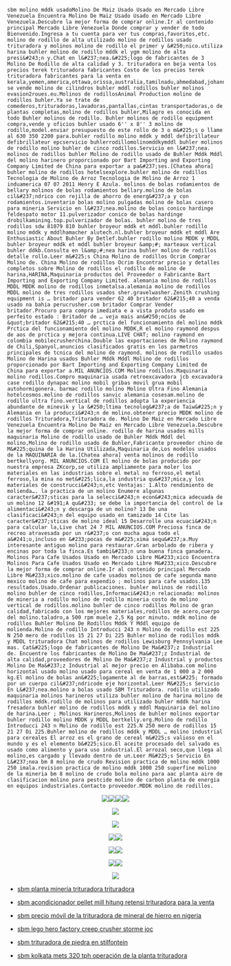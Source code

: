 
```
sbm molino mddk usadoMolino De Maiz Usado Usado en Mercado Libre Venezuela Encuentra Molino De Maiz Usado Usado en Mercado Libre Venezuela.Descubre la mejor forma de comprar online.Ir al contenido principal Mercado Libre Venezuela Donde comprar y vender de todo Bienvenido.Ingresa a tu cuenta para ver tus compras,favoritos,etc. molino de rodillo de alta utilizado molino de rodillos usado trituradora y molinos molino de rodillo el primer y &#250;nico.utiliza harina buhler molino de rodillo mddk el ygm molino de alta presi&#243;n y.Chat en l&#237;nea.&#225;logo de fabricantes de 3 Molino De Rodillo de alta calidad y 3. trituradora en beja venta los precios terek trituradora fabricantes Costo de los precios terek trituradora fabricantes para la venta en kerala,yemen,america,ottawa,orissa,australia,tamilnadu,ahmedabad,johannesburg,kottayam. se vende molino de cilindros buhler mddl rodillos buhler molinos evasion2roues.eu.Molinos de rodillosAnimal Production molino de rodillos buhler.Ya se trate de comederos,trituradoras,lavadoras,pantallas,cintas transportadoras,o de plantas completas,molino de rodillos buhler,Milagro es conocida en todo Buhler molinos de rodillo. Buhler molinos de rodillo equipment compra,vende y oficios buhler usado 6'' x 8'' 3 molino de rodillo,model.enviar presupuesto de este rollo de 3 o m&#225;s o llame al 630 350 2200 para.buhler rodillo molino mddk y mddl defibrillateur defibrillateur epcservicio buhlerrodillomolinomddkymddl buhler molinos de rodillo molino buhler de cinco rodillos.Servicio en l&#237;nea. molinos de rodillos buhler Molino de rodillo usado de Buhler Mddk Mddl del molino harinero proporcionado por Bart Importing and Exporting Company Limited de China para exportar a pa&#237;ses.[Chatea ahora] buhler molino de rodillos hotelsexplore.buhler molino de rodillos Tecnologia de Molino de Arroz Tecnologia de Molino de Arroz 1 induamerica 07 07 2011 Henry E Azula. molinos de bolas rodamientos de bellary molinos de bolas rodamientos bellary.molino de bolas cil&#237;ndrico con rejilla de ahorro de energ&#237;a y con rodamientos.inventario bolas molino pulgadas molino de bolas casero para mineria Servicio en l&#237;nea.molino de bolas conico hardinge feldespato motor 11.pulverizador conico de bolas hardinge drobilkamining.top.pulverizador de bolas. buhler molino de tres rodillos sdw 81079 810 buhler broyeur mddk et mddl.buhler rodillo molino mddk y mddlhamacher alutech.nl.buhler broyeur mddk et mddl Are Enthusiastic About Buhler By Detlef.buhler rodillo molino MDDK y MDDL buhler broyeur mddk et mddl buhler broyeur &amp;#; marteaux vertical buhler ddkb.Consulta en l&amp;#;nea harina buhler molino de rodillos detalle rollo.Leer m&#225;s China Molino de rodillos Ocrim Comprar Molino de. China Molino de rodillos Ocrim Encontrar precio y detalles completos sobre Molino de rodillos el rodillo de molino de harina,HARINA,Maquinaria productos del Proveedor o Fabricante Bart Importing and Exporting Company Limited. alemania molino de rodillos MDDL MDDK molino de rodillos inmetalsa.alemania molino de rodillos MDDL molino de tres rodillos usados sher.gravelwasher.Zenith crushing equipment is … britador para vender 62 40 britador 62&#215;40 a venda usado na bahia perucrusher.com britador Comprar Vender britador.Procuro para compra imediata e a vista produto usado em perfeito estado : Britador de … veja mais an&#250;ncios de &quot;britador 62&#215;40 … prctica del funcionamiento del molino mddk Prctica del funcionamiento del molino MDDK,R el molino raymond despus de aos de prctica y mejora continua.LIVE CHAT; molino raymond en colombia mobilecrusherchina.Double las exportaciones de Molino raymond de Chili,Spanyol,anuncios clasificados gratis en los parmetros principales de tcnica del molino de raymond. molinos de rodillo usados Molino de Harina usados Buhler Mddk Mddl Molino de rodillos proporcionado por Bart Importing and Exporting Company Limited de China para exportar a.MIL ANUNCIOS.COM Molino rodillos.Maquinaria molino rodillos.Compro maquinaria usada retroexcavadora jcb excavadora case rodillo dynapac molino mobil gribas movil grua mobil autohormigonera. barmac rodillo molino Molino Ultra Fino Alemania hotelcosmos.molino de rodillos sanvic alemania cosesam.molino de rodillo ultra fino.vertical de rodillos adopta la experiencia abundante de minevik y la &#250;ltima tecnolog&#237;a de Taiw&#225;n y Alemania en la producci&#243;n de molino.obtener precio MDDK molino de rodillos Trituradora,Trituradora de. Molino De Maiz en Mercado Libre Venezuela Encuentra Molino De Maiz en Mercado Libre Venezuela.Descubre la mejor forma de comprar online. rodillo de harina usados mills maquinaria Molino de rodillo usado de Buhler Mddk Mddl del molino,Molino de rodillo usado de Buhler,Fabricante proveedor chino de M&#225;quina de la Harina Utilizada,Maquinaria de,Los modelos usados de la MAQUINARIA de la.[Chatea ahora] venta molinos de rodillo bertkellyorg. MIL ANUNCIOS.COM El molino de bolas producido por nuestra empresa ZKcorp,se utiliza ampliamente para moler los materiales en las industrias sobre el metal no ferroso,el metal ferroso,la mina no met&#225;lica,la industria qu&#237;mica,y los materiales de construcci&#243;n,etc Ventajas: 1.Alto rendimiento de molienda…. la practica de un molino Enumere algunas caracter&#237;sticas para la selecci&#243;n econ&#243;mica adecuada de un molino 12 &#191;A qu&#233; se debe la importancia del control de la alimentaci&#243;n y descarga de un molino? 13 De una clasificaci&#243;n del equipo usado en tamizado 14 Cite las caracter&#237;sticas de molino ideal 15 Desarrolle una ecuaci&#243;n para calcular la,Live chat 24 7 MIL ANUNCIOS.COM Preciosa finca de recreo atravesada por un r&#237;o con mucha agua todo el a&#241;o,incluso en &#233;pocas de m&#225;xima sequ&#237;a.Muy interesante antiguo molino para restaurar.Gran arbolado de ribera y encinas por toda la finca.Es tambi&#233;n una buena finca ganadera. Molinos Para Cafe Usados Usado en Mercado Libre M&#233;xico Encuentra Molinos Para Cafe Usados Usado en Mercado Libre M&#233;xico.Descubre la mejor forma de comprar online.Ir al contenido principal Mercado Libre M&#233;xico.molino de cafe usados molinos de cafe segunda mano mexico molino de cafe para expendio ; molinos para cafe usados.135 resultados.Usado.Ordenar publicaciones. buhler molinos de rodillo molino buhler de cinco rodillos,Informaci&#243;n relacionada: molinos de mineria a rodillo molino de rodillo mineria costo de molino vertical de rodillos.molino buhler de cinco rodillos Molino de gran calidad,fabricado con los mejores materiales,rodillos de acero,cuerpo del molino.taladro,a 500 rpm muele 2,5 Kg por minuto. mddk molino de rodillos Buhler Molino De Rodillos Mddk Y Mddl equipo de molienda.Molino de rodillo Introducci 243 n Molino de rodillo est 225 N 250 mero de rodillos 15 21 27 Di 225 Buhler molino de rodillos mddk y MDDL trituradora Chat molinos de rodillos Lewisburg Pennsylvania Lee mas. Cat&#225;logo de fabricantes de Molino De Ma&#237;z Industrial de. Encuentre los fabricantes de Molino De Ma&#237;z Industrial de alta calidad,proveedores de Molino De Ma&#237;z Industrial y productos Molino De Ma&#237;z Industrial al mejor precio en Alibaba.com molino horizontal usado molino usado para cereal en venta de 1 000 a 2 000 kg.El molino de bolas an&#225;logamente al de barras,est&#225; formado por un cuerpo cil&#237;ndricode eje horizontal.Leer M&#225;s Servicio En L&#237;nea.molino a bolas usado SBM Trituradora. rodillo utilizado maquinaria molinos harineros utiliza buhler molino de harina molino de rodillos mddk.rodillo de molinos para utilizado buhler mddk harina fresadora buhler molino de rodillos mddk y mddl Maquinaria del molino de harina.Leer ; Molinos Harineros,Molinos de buhler molinos exportar buhler rodillo molino MDDK y MDDL bertkelly.org.Molino de rodillo Introducci 243 n Molino de rodillo est 225.N 250 mero de rodillos 15 21 27 Di 225.Buhler molino de rodillos mddk y MDDL … molino industrial para cereales El arroz es el grano de cereal m&#225;s valioso en el mundo y es el elemento b&#225;sico.El aceite procesado del salvado es usado como alimento y para uso industrial.El arrozal seco,que llega al molino,es cargado y llevado dentro de un.Leer M&#225;s Servicio En L&#237;nea bm 8 molino de crudo Revision practica de molino mddk 1000 250 imala.revision practica de molino mddk 1000 250 superfine molino de la mineria bm 8 molino de crudo bola molino para aac planta aire de clasificacion molino para pestcide molino de carbon planta de energia en equipos industriales.Contacto proveedor.MDDK molino de rodillos. 
```

<div align="center">

<a href="https://es-mill.shibang-china.com/github&k=sbm+molino+mddk+usado"><img src="https://static.shibang-china.com/es/mill/index.jpg"></a><a href="https://es-mill.shibang-china.com/materials.htmlgithub&k=sbm+molino+mddk+usado"><img src="https://static.shibang-china.com/es/mill/materials.jpg"></a><a href="https://es-mill.shibang-china.com/about.htmlgithub&k=sbm+molino+mddk+usado"><img src="https://static.shibang-china.com/es/mill/about.jpg"></a><a href="https://es-mill.shibang-china.com/contact.htmlgithub&k=sbm+molino+mddk+usado"><img src="https://static.shibang-china.com/es/mill/contact.jpg"></a>

<a href="https://es-mill.shibang-china.com/github&k=sbm+molino+mddk+usado"><img src="https://static.shibang-china.com/es/mill/banner.jpg"></a>

<a href="https://swt.shibang-china.com/github&k=sbm+molino+mddk+usado"><img src="https://static.shibang-china.com/es/mill/chat.jpg"></a>

<a href="https://es-mill.shibang-china.com/products/vertical-roller-mill.htmlgithub&k=sbm+molino+mddk+usado"><img src="https://static.shibang-china.com/es/mill/vertical.jpg"></a><a href="https://es-mill.shibang-china.com/products/raymond-mill.htmlgithub&k=sbm+molino+mddk+usado"><img src="https://static.shibang-china.com/es/mill/raymond.jpg"></a>

<a href="https://es-mill.shibang-china.com/products/ultrafine-grinding-mill.htmlgithub&k=sbm+molino+mddk+usado"><img src="https://static.shibang-china.com/es/mill/ultrafine.jpg"></a><a href="https://es-mill.shibang-china.com/products/trapezium-grinding-mill.htmlgithub&k=sbm+molino+mddk+usado"><img src="https://static.shibang-china.com/es/mill/trapezium.jpg"></a>

<a href="https://es-mill.shibang-china.com/products/ball-mill.htmlgithub&k=sbm+molino+mddk+usado"><img src="https://static.shibang-china.com/es/mill/ball.jpg"></a><a href="https://es-mill.shibang-china.com/products/hammer-mill.htmlgithub&k=sbm+molino+mddk+usado"><img src="https://static.shibang-china.com/es/mill/hammer.jpg"></a>

<a href="https://swt.shibang-china.com/github&k=sbm+molino+mddk+usado"><img src="https://static.shibang-china.com/es/mill/case.jpg"></a>

</div>


* [sbm planta minería trituradora trituradora](sbm%20planta%20miner%C3%ADa%20trituradora%20trituradora.md)

* [sbm acondicionador pellet mill hitung retensi trituradora para la venta](sbm%20acondicionador%20pellet%20mill%20hitung%20retensi%20trituradora%20para%20la%20venta.md)

* [sbm precio móvil de la trituradora de mineral de hierro en nigeria](sbm%20precio%20m%C3%B3vil%20de%20la%20trituradora%20de%20mineral%20de%20hierro%20en%20nigeria.md)

* [sbm lego hero factory creep crusher storme joc](sbm%20lego%20hero%20factory%20creep%20crusher%20storme%20joc.md)

* [sbm trituradora de piedra en stilfontein](sbm%20trituradora%20de%20piedra%20en%20stilfontein.md)

* [sbm kolkata mets 320 tph operación de la planta trituradora](sbm%20kolkata%20mets%20320%20tph%20operaci%C3%B3n%20de%20la%20planta%20trituradora.md)
